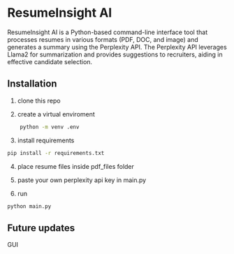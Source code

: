 
# ResumeInsight AI
ResumeInsight AI is a Python-based command-line interface tool that processes resumes in various formats (PDF, DOC, and image) and generates a summary using the Perplexity API. The Perplexity API leverages Llama2 for summarization and provides suggestions to recruiters, aiding in effective candidate selection.
## Installation

1) clone this repo

2) create a virtual enviroment 
```bash
    python -m venv .env
```
3) install requirements
```bash
pip install -r requirements.txt
```
4) place resume files inside pdf_files folder

5) paste your own perplexity api key in main.py

6) run 
```bash
python main.py
```
## Future updates
GUI
